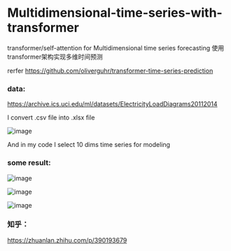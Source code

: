 # Multidimensional-time-series-with-transformer
transformer/self-attention for Multidimensional time series forecasting 使用transformer架构实现多维时间预测

rerfer  https://github.com/oliverguhr/transformer-time-series-prediction

### data:

https://archive.ics.uci.edu/ml/datasets/ElectricityLoadDiagrams20112014

I convert .csv file into .xlsx file 

![image](https://user-images.githubusercontent.com/75245181/126475468-46964a3a-4413-49df-becb-76adff683f8d.png)

And in my code I select 10 dims time series for modeling

### some result:

![image](https://user-images.githubusercontent.com/75245181/126475904-1b020a78-d2f9-453f-93e4-5413d44019f8.png)

![image](https://user-images.githubusercontent.com/75245181/126475965-1c5ce38f-2129-42e8-9cac-c11a7a80fcf3.png)

![image](https://user-images.githubusercontent.com/75245181/126477805-05c5d40e-4069-44c2-9d38-48d4c420c86f.png)



### 知乎：

https://zhuanlan.zhihu.com/p/390193679

